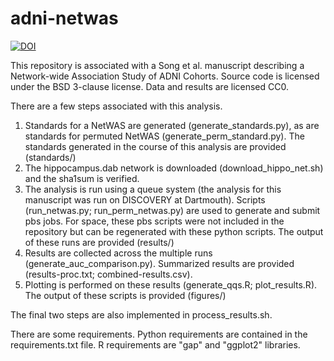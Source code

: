 # adni-netwas

[![DOI](https://zenodo.org/badge/doi/10.5281/zenodo.44401.svg)](http://dx.doi.org/10.5281/zenodo.44401)

This repository is associated with a Song et al. manuscript describing a Network-wide Association Study of ADNI Cohorts. Source code is licensed under the BSD 3-clause license. Data and results are licensed CC0.

There are a few steps associated with this analysis.

1. Standards for a NetWAS are generated (generate_standards.py), as are standards for permuted NetWAS (generate_perm_standard.py). The standards generated in the course of this analysis are provided (standards/)
2. The hippocampus.dab network is downloaded (download_hippo_net.sh) and the sha1sum is verified.
3. The analysis is run using a queue system (the analysis for this manuscript was run on DISCOVERY at Dartmouth). Scripts (run_netwas.py; run_perm_netwas.py) are used to generate and submit pbs jobs. For space, these pbs scripts were not included in the repository but can be regenerated with these python scripts. The output of these runs are provided (results/)
4. Results are collected across the multiple runs (generate_auc_comparison.py). Summarized results are provided (results-proc.txt; combined-results.csv).
5. Plotting is performed on these results (generate_qqs.R; plot_results.R). The output of these scripts is provided (figures/)

The final two steps are also implemented in process_results.sh.

There are some requirements. Python requirements are contained in the requirements.txt file. R requirements are "gap" and "ggplot2" libraries.
